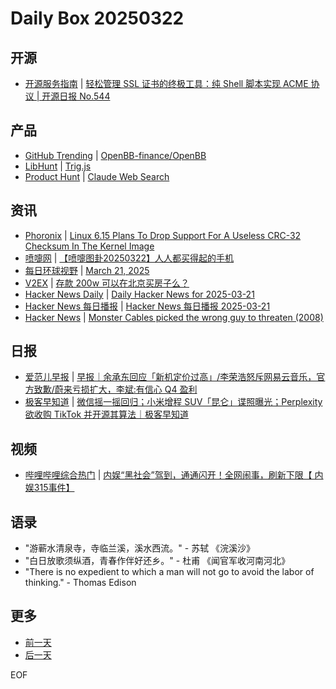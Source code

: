 # Daily Box 20250322

## 开源
- [开源服务指南](https://osguider.com/blog/) | [轻松管理 SSL 证书的终极工具：纯 Shell 脚本实现 ACME 协议 | 开源日报 No.544](https://osguider.com/blog/post/daily/daily-544/)

## 产品
- [GitHub Trending](https://github.com/trending?since=daily) | [OpenBB-finance/OpenBB](https://github.com/OpenBB-finance/OpenBB)
- [LibHunt](https://www.libhunt.com/) | [Trig.js](https://www.libhunt.com/r/Trig-JS)
- [Product Hunt](https://www.producthunt.com) | [Claude Web Search](https://www.producthunt.com/posts/claude-web-search)

## 资讯
- [Phoronix](https://www.phoronix.com/) | [Linux 6.15 Plans To Drop Support For A Useless CRC-32 Checksum In The Kernel Image](https://www.phoronix.com/news/Linux-6.15-Drop-Useless-CRC-32)
- [喷嚏网](http://www.dapenti.com/blog/blog.asp?subjectid=70&name=xilei) | [【喷嚏图卦20250322】人人都买得起的手机](http://www.dapenti.com/blog/more.asp?name=xilei&id=184923)
- [每日环球视野](https://idai.ly/) | [March 21, 2025](http://m.idai.ly/se/a193iG?1742486400)
- [V2EX](https://www.v2ex.com/) | [存款 200w 可以在北京买房子么？](https://www.v2ex.com/t/1120279)
- [Hacker News Daily](https://www.daemonology.net/hn-daily/) | [Daily Hacker News for 2025-03-21](https://www.daemonology.net/hn-daily/2025-03-21.html)
- [Hacker News 每日播报](https://hacker-news.agi.li/) | [Hacker News 每日播报 2025-03-21](https://hacker-news.agi.li/post/2025-03-21)
- [Hacker News](https://news.ycombinator.com/front) | [Monster Cables picked the wrong guy to threaten (2008)](https://news.ycombinator.com/item?id=43442178)

## 日报
- [爱范儿早报](https://www.ifanr.com/category/ifanrnews) | [早报｜余承东回应「新机定价过高」/李荣浩怒斥网易云音乐，官方致歉/蔚来亏损扩大，李斌:有信心 Q4 盈利](https://www.ifanr.com/1618431)
- [极客早知道](https://www.geekpark.net/column/74) | [微信摇一摇回归；小米增程 SUV「昆仑」谍照曝光；Perplexity 欲收购 TikTok 并开源其算法｜极客早知道](https://www.geekpark.net/news/347342)

## 视频
- [哔哩哔哩综合热门](https://www.bilibili.com/v/popular/all/) | [内娱“黑社会”驾到，通通闪开！全网闹事，刷新下限【 内娱315事件】](https://b23.tv/BV1xXXnYkEDd)

## 语录
- "游蕲水清泉寺，寺临兰溪，溪水西流。" - 苏轼 《浣溪沙》
- "白日放歌须纵酒，青春作伴好还乡。" - 杜甫 《闻官军收河南河北》
- "There is no expedient to which a man will not go to avoid the labor of thinking." - Thomas Edison

## 更多
- [前一天](daily-box-20250321.md)
- [后一天](daily-box-20250323.md)

EOF